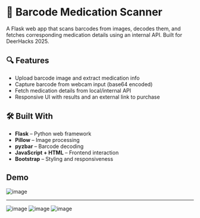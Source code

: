 # 🧪 Barcode Medication Scanner

A Flask web app that scans barcodes from images, decodes them, and fetches corresponding medication details using an internal API. Built for DeerHacks 2025.

## 🔍 Features

- Upload barcode image and extract medication info
- Capture barcode from webcam input (base64 encoded)
- Fetch medication details from local/internal API
- Responsive UI with results and an external link to purchase

## 🛠️ Built With

- **Flask** – Python web framework
- **Pillow** – Image processing
- **pyzbar** – Barcode decoding
- **JavaScript + HTML** – Frontend interaction
- **Bootstrap** – Styling and responsiveness


## Demo
![image](https://github.com/user-attachments/assets/5485c5c7-222a-4c96-b71a-78767a6fe56a)
_____________________________________________________________________________________________________________________________________________________________________________
![image](https://github.com/user-attachments/assets/69d324c9-c0f5-4f3b-93ba-e9335040c4a1)
![image](https://github.com/user-attachments/assets/0a0193fc-b115-45d5-b38d-7ecacf20e306)
![image](https://github.com/user-attachments/assets/a4ceda51-635f-47ce-9b77-4f314d832dd1)

